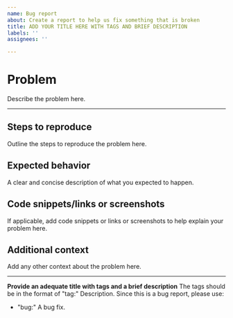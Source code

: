 ```yaml
---
name: Bug report
about: Create a report to help us fix something that is broken
title: ADD YOUR TITLE HERE WITH TAGS AND BRIEF DESCRIPTION
labels: ''
assignees: ''

---
```

# Problem
Describe the problem here.

---

## Steps to reproduce
Outline the steps to reproduce the problem here.

## Expected behavior
A clear and concise description of what you expected to happen.

## Code snippets/links or screenshots 
If applicable, add code snippets or links or screenshots to help explain your problem here.

## Additional context 
Add any other context about the problem here.

---

**Provide an adequate title with tags and a brief description**
The tags should be in the format of "tag:" Description. Since this is a bug report, please use:
- "bug:" A bug fix.